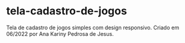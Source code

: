 # tela-cadastro-de-jogos
Tela de cadastro de jogos simples com design responsivo.
Criado em 06/2022 por Ana Kariny Pedrosa de Jesus.
